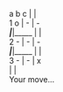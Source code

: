    a     b     c
      |     |     
1  o  |  -  |  -  
 _____|_____|_____
      |     |     
2  -  |  -  |  -  
 _____|_____|_____
      |     |     
3  -  |  -  |  x  
      |     |   
Your move...
